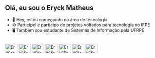 ## Olá, eu sou o Eryck Matheus 
- 👾 Hey, estou começando na área de tecnologia
- ⚙️ Participei e participo de projetos voltados para tecnologia no IFPE
- 🖥️ Também sou estudante de Sistemas de Informação pela UFRPE

<div style="display: inline_block"><br>
  <img align="center" alt="Eryck-HTML" height="30" width="40"src="https://cdn.jsdelivr.net/gh/devicons/devicon/icons/html5/html5-original.svg" />
  <img align="center" alt="Eryck-CSS" height="30" width="40"src="https://cdn.jsdelivr.net/gh/devicons/devicon/icons/css3/css3-original.svg" />
  <img align="center" alt="Eryck-Canva" height="30" width="40"src="https://cdn.jsdelivr.net/gh/devicons/devicon/icons/canva/canva-original.svg" />
  <img align="center" alt="Eryck-JS" height="30" width="40" src="https://cdn.jsdelivr.net/gh/devicons/devicon/icons/javascript/javascript-original.svg" />
  <img align="center" alt="Eryck-Linux" height="30" width="40" src="https://cdn.jsdelivr.net/gh/devicons/devicon/icons/linux/linux-original.svg" />
  <img align="center" alt="Eryck-NdJS" height="30" width="40"src="https://cdn.jsdelivr.net/gh/devicons/devicon/icons/nodejs/nodejs-original.svg" />
  <img align="center" alt="Eryck-C++" height="30" width="40"src="https://cdn.jsdelivr.net/gh/devicons/devicon/icons/cplusplus/cplusplus-original.svg" />
</div>


